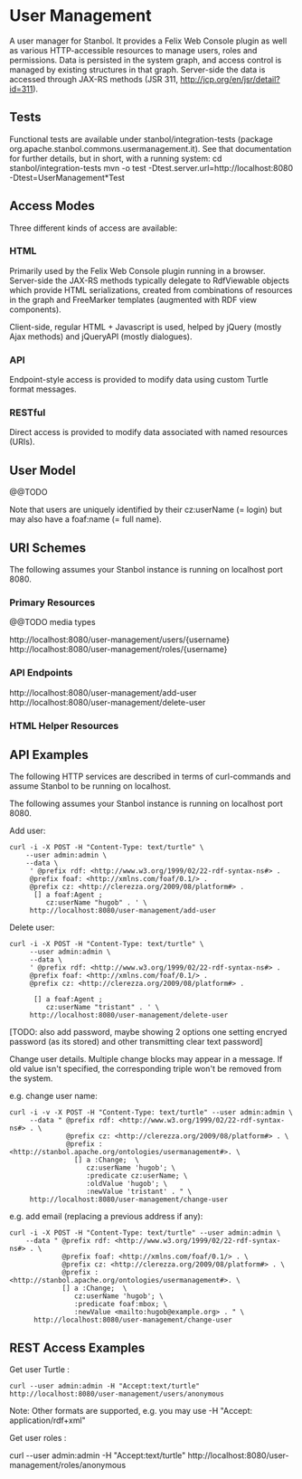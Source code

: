 User Management
===============

A user manager for Stanbol. It provides a Felix Web Console plugin as well as various HTTP-accessible resources to manage users, roles and permissions. 
Data is persisted in the system graph, and access control is managed by existing structures in that graph.
Server-side the data is accessed through JAX-RS methods (JSR 311, http://jcp.org/en/jsr/detail?id=311).

## Tests
Functional tests are available under stanbol/integration-tests (package org.apache.stanbol.commons.usermanagement.it). See that documentation for further details, but in short, with a running system:
   cd stanbol/integration-tests
   mvn -o test -Dtest.server.url=http://localhost:8080 -Dtest=UserManagement*Test

## Access Modes
Three different kinds of access are available:

### HTML 
Primarily used by the Felix Web Console plugin running in a browser. Server-side the JAX-RS methods typically delegate to RdfViewable objects which provide HTML serializations, created from combinations of resources in the graph and FreeMarker templates (augmented with RDF view components).

Client-side, regular HTML + Javascript is used, helped by jQuery (mostly Ajax methods) and jQueryAPI (mostly dialogues).

### API
Endpoint-style access is provided to modify data using custom Turtle format messages.

### RESTful 
Direct access is provided to modify data associated with named resources (URIs).

## User Model
@@TODO

Note that users are uniquely identified by their cz:userName (= login) but may also have a foaf:name (= full name).

## URI Schemes
The following assumes your Stanbol instance is running on localhost port 8080.

### Primary Resources
@@TODO media types

http://localhost:8080/user-management/users/{username}
http://localhost:8080/user-management/roles/{username}

### API Endpoints
http://localhost:8080/user-management/add-user
http://localhost:8080/user-management/delete-user

### HTML Helper Resources



## API Examples
The following HTTP services are 
described in terms of curl-commands and assume Stanbol to be running on localhost.

The following assumes your Stanbol instance is running on localhost port 8080.

Add user:

    curl -i -X POST -H "Content-Type: text/turtle" \
        --user admin:admin \
        --data \
         ' @prefix rdf: <http://www.w3.org/1999/02/22-rdf-syntax-ns#> . 
         @prefix foaf: <http://xmlns.com/foaf/0.1/> . 
         @prefix cz: <http://clerezza.org/2009/08/platform#> . 
          [] a foaf:Agent ; 
             cz:userName "hugob" . ' \
         http://localhost:8080/user-management/add-user

Delete user:

    curl -i -X POST -H "Content-Type: text/turtle" \
         --user admin:admin \
         --data \
         ' @prefix rdf: <http://www.w3.org/1999/02/22-rdf-syntax-ns#> . 
         @prefix foaf: <http://xmlns.com/foaf/0.1/> . 
         @prefix cz: <http://clerezza.org/2009/08/platform#> . 

          [] a foaf:Agent ; 
             cz:userName "tristant" . ' \
         http://localhost:8080/user-management/delete-user

[TODO: also add password, maybe showing 2 options one setting encryed password 
(as its stored) and other transmitting clear text password]

Change user details. Multiple change blocks may appear in a message. If old 
value isn't specified, the corresponding triple won't be removed from the system.

e.g. change user name:

    curl -i -v -X POST -H "Content-Type: text/turtle" --user admin:admin \
         --data " @prefix rdf: <http://www.w3.org/1999/02/22-rdf-syntax-ns#> . \
                  @prefix cz: <http://clerezza.org/2009/08/platform#> . \
                  @prefix : <http://stanbol.apache.org/ontologies/usermanagement#>. \
                    [] a :Change;  \
                       cz:userName 'hugob'; \
                       :predicate cz:userName; \
                       :oldValue 'hugob'; \
                       :newValue 'tristant' . " \
         http://localhost:8080/user-management/change-user

e.g. add email (replacing a previous address if any):

    curl -i -X POST -H "Content-Type: text/turtle" --user admin:admin \
        --data " @prefix rdf: <http://www.w3.org/1999/02/22-rdf-syntax-ns#> . \
                 @prefix foaf: <http://xmlns.com/foaf/0.1/> . \
                 @prefix cz: <http://clerezza.org/2009/08/platform#> . \
                 @prefix : <http://stanbol.apache.org/ontologies/usermanagement#>. \
                 [] a :Change;  \
                    cz:userName 'hugob'; \
                    :predicate foaf:mbox; \
                    :newValue <mailto:hugob@example.org> . " \
          http://localhost:8080/user-management/change-user

## REST Access Examples

Get user Turtle :

    curl --user admin:admin -H "Accept:text/turtle" http://localhost:8080/user-management/users/anonymous

Note: Other formats are supported, e.g. you may use -H "Accept: application/rdf+xml"

Get user roles :

   curl --user admin:admin -H "Accept:text/turtle" http://localhost:8080/user-management/roles/anonymous

